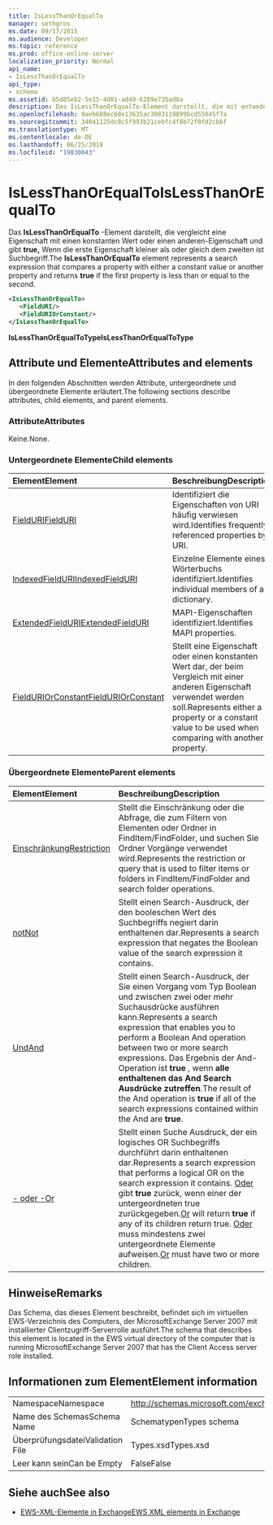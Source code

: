```yaml
---
title: IsLessThanOrEqualTo
manager: sethgros
ms.date: 09/17/2015
ms.audience: Developer
ms.topic: reference
ms.prod: office-online-server
localization_priority: Normal
api_name:
- IsLessThanOrEqualTo
api_type:
- schema
ms.assetid: b5d85eb2-5e15-4d01-ad49-6289e735ad8a
description: Das IsLessThanOrEqualTo-Element darstellt, die mit entweder einen konstanten Wert einer Eigenschaft oder eine andere Eigenschaft vergleicht und gibt true, wenn die erste Eigenschaft kleiner als oder gleich dem zweiten ist Suchbegriff.
ms.openlocfilehash: 9aeb688ec68e13635ac3083119899bcd55045f7a
ms.sourcegitcommit: 34041125dc8c5f993b21cebfc4f8b72f0fd2cb6f
ms.translationtype: MT
ms.contentlocale: de-DE
ms.lasthandoff: 06/25/2018
ms.locfileid: "19830043"
---
```

# <a name="islessthanorequalto"></a><span data-ttu-id="1c75f-103">IsLessThanOrEqualTo</span><span class="sxs-lookup"><span data-stu-id="1c75f-103">IsLessThanOrEqualTo</span></span>

<span data-ttu-id="1c75f-104">Das **IsLessThanOrEqualTo** -Element darstellt, die vergleicht eine Eigenschaft mit einen konstanten Wert oder einen anderen-Eigenschaft und gibt **true,** Wenn die erste Eigenschaft kleiner als oder gleich dem zweiten ist Suchbegriff.</span><span class="sxs-lookup"><span data-stu-id="1c75f-104">The **IsLessThanOrEqualTo** element represents a search expression that compares a property with either a constant value or another property and returns **true** if the first property is less than or equal to the second.</span></span> 
  
```xml
<IsLessThanOrEqualTo>
   <FieldURI/>
   <FieldURIOrConstant/>
</IsLessThanOrEqualTo>
```

 <span data-ttu-id="1c75f-105">**IsLessThanOrEqualToType**</span><span class="sxs-lookup"><span data-stu-id="1c75f-105">**IsLessThanOrEqualToType**</span></span>
## <a name="attributes-and-elements"></a><span data-ttu-id="1c75f-106">Attribute und Elemente</span><span class="sxs-lookup"><span data-stu-id="1c75f-106">Attributes and elements</span></span>

<span data-ttu-id="1c75f-107">In den folgenden Abschnitten werden Attribute, untergeordnete und übergeordnete Elemente erläutert.</span><span class="sxs-lookup"><span data-stu-id="1c75f-107">The following sections describe attributes, child elements, and parent elements.</span></span>
  
### <a name="attributes"></a><span data-ttu-id="1c75f-108">Attribute</span><span class="sxs-lookup"><span data-stu-id="1c75f-108">Attributes</span></span>

<span data-ttu-id="1c75f-109">Keine.</span><span class="sxs-lookup"><span data-stu-id="1c75f-109">None.</span></span>
  
### <a name="child-elements"></a><span data-ttu-id="1c75f-110">Untergeordnete Elemente</span><span class="sxs-lookup"><span data-stu-id="1c75f-110">Child elements</span></span>

|<span data-ttu-id="1c75f-111">**Element**</span><span class="sxs-lookup"><span data-stu-id="1c75f-111">**Element**</span></span>|<span data-ttu-id="1c75f-112">**Beschreibung**</span><span class="sxs-lookup"><span data-stu-id="1c75f-112">**Description**</span></span>|
|:-----|:-----|
|[<span data-ttu-id="1c75f-113">FieldURI</span><span class="sxs-lookup"><span data-stu-id="1c75f-113">FieldURI</span></span>](fielduri.md) <br/> |<span data-ttu-id="1c75f-114">Identifiziert die Eigenschaften von URI häufig verwiesen wird.</span><span class="sxs-lookup"><span data-stu-id="1c75f-114">Identifies frequently referenced properties by URI.</span></span>  <br/> |
|[<span data-ttu-id="1c75f-115">IndexedFieldURI</span><span class="sxs-lookup"><span data-stu-id="1c75f-115">IndexedFieldURI</span></span>](indexedfielduri.md) <br/> |<span data-ttu-id="1c75f-116">Einzelne Elemente eines Wörterbuchs identifiziert.</span><span class="sxs-lookup"><span data-stu-id="1c75f-116">Identifies individual members of a dictionary.</span></span>  <br/> |
|[<span data-ttu-id="1c75f-117">ExtendedFieldURI</span><span class="sxs-lookup"><span data-stu-id="1c75f-117">ExtendedFieldURI</span></span>](extendedfielduri.md) <br/> |<span data-ttu-id="1c75f-118">MAPI-Eigenschaften identifiziert.</span><span class="sxs-lookup"><span data-stu-id="1c75f-118">Identifies MAPI properties.</span></span>  <br/> |
|[<span data-ttu-id="1c75f-119">FieldURIOrConstant</span><span class="sxs-lookup"><span data-stu-id="1c75f-119">FieldURIOrConstant</span></span>](fielduriorconstant.md) <br/> |<span data-ttu-id="1c75f-120">Stellt eine Eigenschaft oder einen konstanten Wert dar, der beim Vergleich mit einer anderen Eigenschaft verwendet werden soll.</span><span class="sxs-lookup"><span data-stu-id="1c75f-120">Represents either a property or a constant value to be used when comparing with another property.</span></span>  <br/> |
   
### <a name="parent-elements"></a><span data-ttu-id="1c75f-121">Übergeordnete Elemente</span><span class="sxs-lookup"><span data-stu-id="1c75f-121">Parent elements</span></span>

|<span data-ttu-id="1c75f-122">**Element**</span><span class="sxs-lookup"><span data-stu-id="1c75f-122">**Element**</span></span>|<span data-ttu-id="1c75f-123">**Beschreibung**</span><span class="sxs-lookup"><span data-stu-id="1c75f-123">**Description**</span></span>|
|:-----|:-----|
|[<span data-ttu-id="1c75f-124">Einschränkung</span><span class="sxs-lookup"><span data-stu-id="1c75f-124">Restriction</span></span>](restriction.md) <br/> |<span data-ttu-id="1c75f-125">Stellt die Einschränkung oder die Abfrage, die zum Filtern von Elementen oder Ordner in FindItem/FindFolder, und suchen Sie Ordner Vorgänge verwendet wird.</span><span class="sxs-lookup"><span data-stu-id="1c75f-125">Represents the restriction or query that is used to filter items or folders in FindItem/FindFolder and search folder operations.</span></span>  <br/> |
|[<span data-ttu-id="1c75f-126">not</span><span class="sxs-lookup"><span data-stu-id="1c75f-126">Not</span></span>](not.md) <br/> |<span data-ttu-id="1c75f-127">Stellt einen Search-Ausdruck, der den booleschen Wert des Suchbegriffs negiert darin enthaltenen dar.</span><span class="sxs-lookup"><span data-stu-id="1c75f-127">Represents a search expression that negates the Boolean value of the search expression it contains.</span></span>  <br/> |
|[<span data-ttu-id="1c75f-128">Und</span><span class="sxs-lookup"><span data-stu-id="1c75f-128">And</span></span>](and.md) <br/> |<span data-ttu-id="1c75f-129">Stellt einen Search-Ausdruck, der Sie einen Vorgang vom Typ Boolean und zwischen zwei oder mehr Suchausdrücke ausführen kann.</span><span class="sxs-lookup"><span data-stu-id="1c75f-129">Represents a search expression that enables you to perform a Boolean And operation between two or more search expressions.</span></span> <span data-ttu-id="1c75f-130">Das Ergebnis der And-Operation ist **true** , wenn **alle enthaltenen das And Search Ausdrücke zutreffen**.</span><span class="sxs-lookup"><span data-stu-id="1c75f-130">The result of the And operation is **true** if all of the search expressions contained within the And are **true**.</span></span>  <br/> |
|[<span data-ttu-id="1c75f-131">- oder -</span><span class="sxs-lookup"><span data-stu-id="1c75f-131">Or</span></span>](or.md) <br/> |<span data-ttu-id="1c75f-132">Stellt einen Suche Ausdruck, der ein logisches OR Suchbegriffs durchführt darin enthaltenen dar.</span><span class="sxs-lookup"><span data-stu-id="1c75f-132">Represents a search expression that performs a logical OR on the search expression it contains.</span></span> <span data-ttu-id="1c75f-133">[Oder](or.md) gibt **true** zurück, wenn einer der untergeordneten true zurückgegeben.</span><span class="sxs-lookup"><span data-stu-id="1c75f-133">[Or](or.md) will return **true** if any of its children return true.</span></span> <span data-ttu-id="1c75f-134">[Oder](or.md) muss mindestens zwei untergeordnete Elemente aufweisen.</span><span class="sxs-lookup"><span data-stu-id="1c75f-134">[Or](or.md) must have two or more children.</span></span>  <br/> |
   
## <a name="remarks"></a><span data-ttu-id="1c75f-135">Hinweise</span><span class="sxs-lookup"><span data-stu-id="1c75f-135">Remarks</span></span>

<span data-ttu-id="1c75f-136">Das Schema, das dieses Element beschreibt, befindet sich im virtuellen EWS-Verzeichnis des Computers, der MicrosoftExchange Server 2007 mit installierter Clientzugriff-Serverrolle ausführt.</span><span class="sxs-lookup"><span data-stu-id="1c75f-136">The schema that describes this element is located in the EWS virtual directory of the computer that is running MicrosoftExchange Server 2007 that has the Client Access server role installed.</span></span>
  
## <a name="element-information"></a><span data-ttu-id="1c75f-137">Informationen zum Element</span><span class="sxs-lookup"><span data-stu-id="1c75f-137">Element information</span></span>

|||
|:-----|:-----|
|<span data-ttu-id="1c75f-138">Namespace</span><span class="sxs-lookup"><span data-stu-id="1c75f-138">Namespace</span></span>  <br/> |http://schemas.microsoft.com/exchange/services/2006/types  <br/> |
|<span data-ttu-id="1c75f-139">Name des Schemas</span><span class="sxs-lookup"><span data-stu-id="1c75f-139">Schema Name</span></span>  <br/> |<span data-ttu-id="1c75f-140">Schematypen</span><span class="sxs-lookup"><span data-stu-id="1c75f-140">Types schema</span></span>  <br/> |
|<span data-ttu-id="1c75f-141">Überprüfungsdatei</span><span class="sxs-lookup"><span data-stu-id="1c75f-141">Validation File</span></span>  <br/> |<span data-ttu-id="1c75f-142">Types.xsd</span><span class="sxs-lookup"><span data-stu-id="1c75f-142">Types.xsd</span></span>  <br/> |
|<span data-ttu-id="1c75f-143">Leer kann sein</span><span class="sxs-lookup"><span data-stu-id="1c75f-143">Can be Empty</span></span>  <br/> |<span data-ttu-id="1c75f-144">False</span><span class="sxs-lookup"><span data-stu-id="1c75f-144">False</span></span>  <br/> |
   
## <a name="see-also"></a><span data-ttu-id="1c75f-145">Siehe auch</span><span class="sxs-lookup"><span data-stu-id="1c75f-145">See also</span></span>



- [<span data-ttu-id="1c75f-146">EWS-XML-Elemente in Exchange</span><span class="sxs-lookup"><span data-stu-id="1c75f-146">EWS XML elements in Exchange</span></span>](ews-xml-elements-in-exchange.md)

